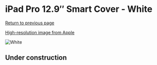 # iPad Pro 12.9″ Smart Cover - White

[Return to previous page](/ipad_pro129)

[High-resolution image from Apple](https://store.storeimages.cdn-apple.com/8756/as-images.apple.com/is/MQ0H2?wid=4500&hei=4500&fmt=png)

<div style="width: 512px"><img src="/almost_uncompressed/MQ0H2.webp" alt="White"></div>

## Under construction
